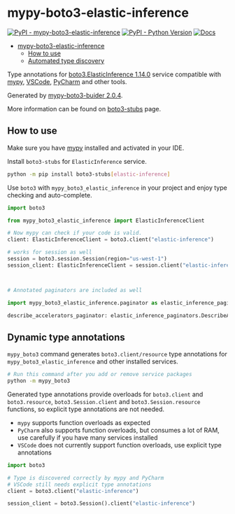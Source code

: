 # mypy-boto3-elastic-inference

[![PyPI - mypy-boto3-elastic-inference](https://img.shields.io/pypi/v/mypy-boto3-elastic-inference.svg?color=blue)](https://pypi.org/project/mypy-boto3-elastic-inference)
[![PyPI - Python Version](https://img.shields.io/pypi/pyversions/mypy-boto3-elastic-inference.svg?color=blue)](https://pypi.org/project/mypy-boto3-elastic-inference)
[![Docs](https://img.shields.io/readthedocs/mypy-boto3-builder.svg?color=blue)](https://mypy-boto3-builder.readthedocs.io/)

- [mypy-boto3-elastic-inference](#mypy-boto3-elastic-inference)
  - [How to use](#how-to-use)
  - [Automated type discovery](#automated-type-discovery)

Type annotations for
[boto3.ElasticInference 1.14.0](https://boto3.amazonaws.com/v1/documentation/api/1.14.0/reference/services/elastic-inference.html#ElasticInference) service
compatible with [mypy](https://github.com/python/mypy), [VSCode](https://code.visualstudio.com/),
[PyCharm](https://www.jetbrains.com/pycharm/) and other tools.

Generated by [mypy-boto3-buider 2.0.4](https://github.com/vemel/mypy_boto3_builder).

More information can be found on [boto3-stubs](https://pypi.org/project/boto3-stubs/) page.

## How to use

Make sure you have [mypy](https://github.com/python/mypy) installed and activated in your IDE.

Install `boto3-stubs` for `ElasticInference` service.

```bash
python -m pip install boto3-stubs[elastic-inference]
```

Use `boto3` with `mypy_boto3_elastic_inference` in your project and enjoy type checking and auto-complete.

```python
import boto3

from mypy_boto3_elastic_inference import ElasticInferenceClient

# Now mypy can check if your code is valid.
client: ElasticInferenceClient = boto3.client("elastic-inference")

# works for session as well
session = boto3.session.Session(region="us-west-1")
session_client: ElasticInferenceClient = session.client("elastic-inference")



# Annotated paginators are included as well

import mypy_boto3_elastic_inference.paginator as elastic_inference_paginators

describe_accelerators_paginator: elastic_inference_paginators.DescribeAcceleratorsPaginator = client.get_paginator("describe_accelerators")
```

## Dynamic type annotations

`mypy_boto3` command generates `boto3.client/resource` type annotations for
`mypy_boto3_elastic_inference` and other installed services.

```bash
# Run this command after you add or remove service packages
python -m mypy_boto3
```

Generated type annotations provide overloads for `boto3.client` and `boto3.resource`,
`boto3.Session.client` and `boto3.Session.resource` functions,
so explicit type annotations are not needed.

- `mypy` supports function overloads as expected
- `PyCharm` also supports function overloads, but consumes a lot of RAM, use carefully if you have many services installed
- `VSCode` does not currently support function overloads, use explicit type annotations

```python
import boto3

# Type is discovered correctly by mypy and PyCharm
# VSCode still needs explicit type annotations
client = boto3.client("elastic-inference")

session_client = boto3.Session().client("elastic-inference")
```